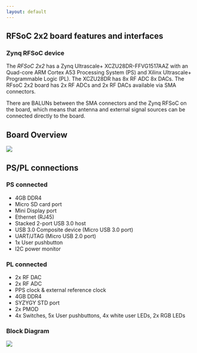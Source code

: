 ```yaml
---
layout: default
---
```


## RFSoC 2x2 board features and interfaces

### Zynq RFSoC device

The *RFSoC 2x2* has a Zynq Ultrascale+ XCZU28DR-FFVG1517AAZ with an Quad-core ARM Cortex A53 Processing System (PS) and Xilinx Ultrascale+ Programmable Logic (PL). The XCZU28DR has 8x RF ADC 8x DACs. The RFsoC 2x2 board has 2x RF ADCs and 2x RF DACs available via SMA connectors. 

There are BALUNs between the SMA connectors and the Zynq RFSoC on the board, which means that antenna and external signal sources can be connected directly to the board. 

## Board Overview

![](./images/rfsoc2x2_hardware.png)

## PS/PL connections

### PS connected

* 4GB DDR4
* Micro SD card port
* Mini Display port
* Ethernet (RJ45)
* Stacked 2-port USB 3.0 host
* USB 3.0 Composite device (Micro USB 3.0 port)
* UART/JTAG (Micro USB 2.0 port)
* 1x User pushbutton
* I2C power monitor

### PL connected

* 2x RF DAC
* 2x RF ADC
* PPS clock & external reference clock
* 4GB DDR4
* SYZYGY STD port
* 2x PMOD
* 4x Switches, 5x User pushbuttons, 4x white user LEDs, 2x RGB LEDs   

### Block Diagram

![](./images/rfsoc2x2_block_diagram.png)

